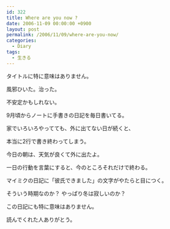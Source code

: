```yaml
---
id: 322
title: Where are you now ?
date: 2006-11-09 00:00:00 +0900
layout: post
permalink: /2006/11/09/where-are-you-now/
categories:
  - Diary
tags:
  - 生きる
---
```

タイトルに特に意味はありません。
  
風邪ひいた。治った。
  
不安定かもしれない。

9月頃からノートに手書きの日記を毎日書いてる。
  
家でいろいろやってても、外に出てない日が続くと、
  
本当に2行で書き終わってしまう。

今日の朝は、天気が良くて外に出たよ。
  
一日の行動を言葉にすると、今のところそれだけで終わる。

マイミクの日記に「彼氏できました」の文字がやたらと目につく。
  
そういう時期なのか？ やっぱり冬は寂しいのか？

この日記にも特に意味はありません。
  
読んでくれた人ありがとう。
